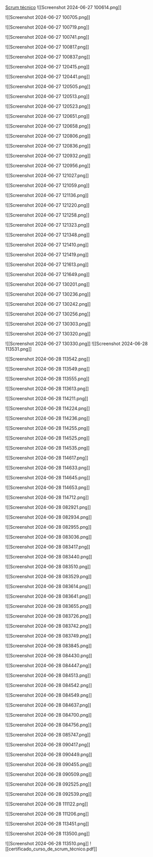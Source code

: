 [Scrum técnico](https://openwebinars.net/academia/portada/scrum/)
![[Screenshot 2024-06-27 100614.png]]

![[Screenshot 2024-06-27 100705.png]]

![[Screenshot 2024-06-27 100719.png]]

![[Screenshot 2024-06-27 100741.png]]

![[Screenshot 2024-06-27 100817.png]]

![[Screenshot 2024-06-27 100837.png]]

![[Screenshot 2024-06-27 120415.png]]

![[Screenshot 2024-06-27 120441.png]]

![[Screenshot 2024-06-27 120505.png]]

![[Screenshot 2024-06-27 120513.png]]

![[Screenshot 2024-06-27 120523.png]]

![[Screenshot 2024-06-27 120651.png]]

![[Screenshot 2024-06-27 120658.png]]

![[Screenshot 2024-06-27 120806.png]]

![[Screenshot 2024-06-27 120836.png]]

![[Screenshot 2024-06-27 120932.png]]

![[Screenshot 2024-06-27 120956.png]]

![[Screenshot 2024-06-27 121027.png]]

![[Screenshot 2024-06-27 121059.png]]

![[Screenshot 2024-06-27 121136.png]]

![[Screenshot 2024-06-27 121220.png]]

![[Screenshot 2024-06-27 121258.png]]

![[Screenshot 2024-06-27 121323.png]]

![[Screenshot 2024-06-27 121348.png]]

![[Screenshot 2024-06-27 121410.png]]

![[Screenshot 2024-06-27 121419.png]]

![[Screenshot 2024-06-27 121613.png]]

![[Screenshot 2024-06-27 121649.png]]

![[Screenshot 2024-06-27 130201.png]]

![[Screenshot 2024-06-27 130236.png]]

![[Screenshot 2024-06-27 130242.png]]

![[Screenshot 2024-06-27 130256.png]]

![[Screenshot 2024-06-27 130303.png]]

![[Screenshot 2024-06-27 130320.png]]

![[Screenshot 2024-06-27 130330.png]]
![[Screenshot 2024-06-28 113531.png]]

![[Screenshot 2024-06-28 113542.png]]

![[Screenshot 2024-06-28 113549.png]]

![[Screenshot 2024-06-28 113555.png]]

![[Screenshot 2024-06-28 113613.png]]

![[Screenshot 2024-06-28 114211.png]]

![[Screenshot 2024-06-28 114224.png]]

![[Screenshot 2024-06-28 114236.png]]

![[Screenshot 2024-06-28 114255.png]]

![[Screenshot 2024-06-28 114525.png]]

![[Screenshot 2024-06-28 114535.png]]

![[Screenshot 2024-06-28 114617.png]]

![[Screenshot 2024-06-28 114633.png]]

![[Screenshot 2024-06-28 114645.png]]

![[Screenshot 2024-06-28 114653.png]]

![[Screenshot 2024-06-28 114712.png]]

![[Screenshot 2024-06-28 082921.png]]

![[Screenshot 2024-06-28 082934.png]]

![[Screenshot 2024-06-28 082955.png]]

![[Screenshot 2024-06-28 083036.png]]

![[Screenshot 2024-06-28 083417.png]]

![[Screenshot 2024-06-28 083440.png]]

![[Screenshot 2024-06-28 083510.png]]

![[Screenshot 2024-06-28 083529.png]]

![[Screenshot 2024-06-28 083614.png]]

![[Screenshot 2024-06-28 083641.png]]

![[Screenshot 2024-06-28 083655.png]]

![[Screenshot 2024-06-28 083726.png]]

![[Screenshot 2024-06-28 083742.png]]

![[Screenshot 2024-06-28 083749.png]]

![[Screenshot 2024-06-28 083845.png]]

![[Screenshot 2024-06-28 084430.png]]

![[Screenshot 2024-06-28 084447.png]]

![[Screenshot 2024-06-28 084513.png]]

![[Screenshot 2024-06-28 084542.png]]

![[Screenshot 2024-06-28 084549.png]]

![[Screenshot 2024-06-28 084637.png]]

![[Screenshot 2024-06-28 084700.png]]

![[Screenshot 2024-06-28 084756.png]]

![[Screenshot 2024-06-28 085747.png]]

![[Screenshot 2024-06-28 090417.png]]

![[Screenshot 2024-06-28 090449.png]]

![[Screenshot 2024-06-28 090455.png]]

![[Screenshot 2024-06-28 090509.png]]

![[Screenshot 2024-06-28 092525.png]]

![[Screenshot 2024-06-28 092539.png]]

![[Screenshot 2024-06-28 111122.png]]

![[Screenshot 2024-06-28 111206.png]]

![[Screenshot 2024-06-28 113451.png]]

![[Screenshot 2024-06-28 113500.png]]

![[Screenshot 2024-06-28 113510.png]]
![[certificado_curso_de_scrum_técnico.pdf]]